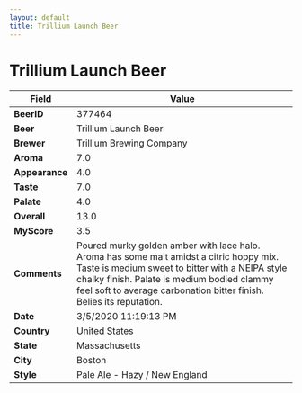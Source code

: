 ```yaml
---
layout: default
title: Trillium Launch Beer
---
```


# Trillium Launch Beer

| Field         | Value     |
|---------------|-----------|
| **BeerID** | 377464 |
| **Beer** | Trillium Launch Beer |
| **Brewer** | Trillium Brewing Company |
| **Aroma** | 7.0 |
| **Appearance** | 4.0 |
| **Taste** | 7.0 |
| **Palate** | 4.0 |
| **Overall** | 13.0 |
| **MyScore** | 3.5 |
| **Comments** | Poured murky golden amber with lace halo. Aroma has some malt amidst a citric hoppy mix. Taste is medium sweet to bitter with a NEIPA style chalky finish. Palate is medium bodied clammy feel soft to average carbonation bitter finish. Belies its reputation. |
| **Date** | 3/5/2020 11:19:13 PM |
| **Country** | United States |
| **State** | Massachusetts |
| **City** | Boston |
| **Style** | Pale Ale - Hazy / New England |
